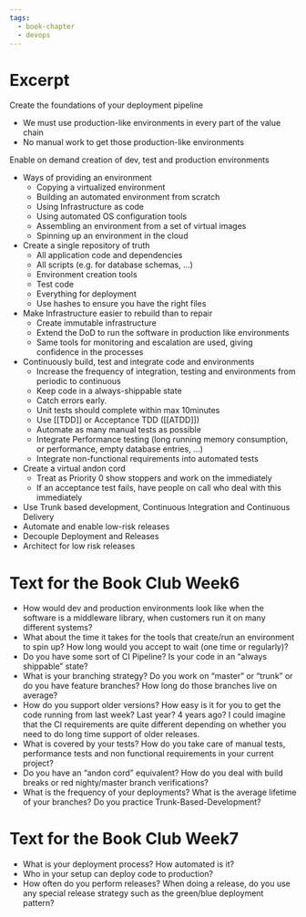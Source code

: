 ```yaml
---
tags:
  - book-chapter
  - devops
---
```

# Excerpt

Create the foundations of your deployment pipeline

- We must use production-like environments in every part of the value chain
- No manual work to get those production-like environments

Enable on demand creation of dev, test and production environments

- Ways of providing an environment
    - Copying a virtualized environment
    - Building an automated environment from scratch
    - Using Infrastructure as code
    - Using automated OS configuration tools
    - Assembling an environment from a set of virtual images
    - Spinning up an environment in the cloud
- Create a single repository of truth
    - All application code and dependencies
    - All scripts (e.g. for database schemas, …)
    - Environment creation tools
    - Test code
    - Everything for deployment
    - Use hashes to ensure you have the right files
- Make Infrastructure easier to rebuild than to repair
    - Create immutable infrastructure
    - Extend the DoD to run the software in production like environments
    - Same tools for monitoring and escalation are used, giving confidence in the processes
- Continuously build, test and integrate code and environments
    - Increase the frequency of integration, testing and environments from periodic to continuous
    - Keep code in a always-shippable state
    - Catch errors early.
    - Unit tests should complete within max 10minutes
    - Use [[TDD]] or Acceptance TDD ([[ATDD]])
    - Automate as many manual tests as possible
    - Integrate Performance testing (long running memory consumption, or performance, empty database entries, …)
    - Integrate non-functional requirements into automated tests
- Create a virtual andon cord
    - Treat as Priority 0 show stoppers and work on the immediately
    - If an acceptance test fails, have people on call who deal with this immediately
- Use Trunk based development, Continuous Integration and Continuous Delivery
- Automate and enable low-risk releases
- Decouple Deployment and Releases
- Architect for low risk releases

# Text for the Book Club Week6

- How would dev and production environments look like when the software is a middleware library, when customers run it on many different systems?
- What about the time it takes for the tools that create/run an environment to spin up? How long would you accept to wait (one time or regularly)?
- Do you have some sort of CI Pipeline? Is your code in an “always shippable” state?
- What is your branching strategy? Do you work on “master” or “trunk” or do you have feature branches? How long do those branches live on average?
- How do you support older versions? How easy is it for you to get the code running from last week? Last year? 4 years ago? I could imagine that the CI requirements are quite different depending on whether you need to do long time support of older releases.
- What is covered by your tests? How do you take care of manual tests, performance tests and non functional requirements in your current project?
- Do you have an “andon cord” equivalent? How do you deal with build breaks or red nighty/master branch verifications?
- What is the frequency of your deployments? What is the average lifetime of your branches? Do you practice Trunk-Based-Development?

# Text for the Book Club Week7

- What is your deployment process? How automated is it?
- Who in your setup can deploy code to production?
- How often do you perform releases? When doing a release, do you use any special release strategy such as the green/blue deployment pattern?
